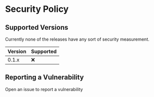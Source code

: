 # Security Policy

## Supported Versions

Currently none of the releases have any sort of security measurement.

| Version | Supported          |
| ------- | ------------------ |
|  0.1.x  | ❌                 |


## Reporting a Vulnerability

Open an issue to report a vulnerability
